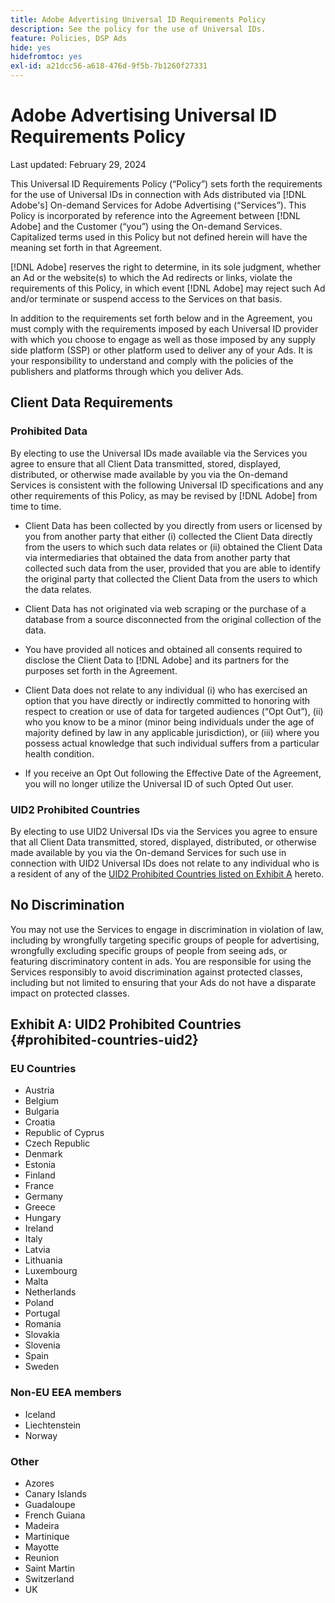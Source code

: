 ```yaml
---
title: Adobe Advertising Universal ID Requirements Policy
description: See the policy for the use of Universal IDs.
feature: Policies, DSP Ads
hide: yes
hidefromtoc: yes
exl-id: a21dcc56-a618-476d-9f5b-7b1260f27331
---
```

# Adobe Advertising Universal ID Requirements Policy

<!-- In TOC, but hidden from TOC and both external and internal search -->

Last updated: February 29, 2024

This Universal ID Requirements Policy (“Policy”) sets forth the requirements for the use of Universal IDs in connection with Ads distributed via [!DNL Adobe's] On-demand Services for Adobe Advertising (“Services”). This Policy is incorporated by reference into the Agreement between [!DNL Adobe] and the Customer (“you”) using the On-demand Services. Capitalized terms used in this Policy but not defined herein will have the meaning set forth in that Agreement.

[!DNL Adobe] reserves the right to determine, in its sole judgment, whether an Ad or the website(s) to which the Ad redirects or links, violate the requirements of this Policy, in which event [!DNL Adobe] may reject such Ad and/or terminate or suspend access to the Services on that basis.

In addition to the requirements set forth below and in the Agreement, you must comply with the requirements imposed by each Universal ID provider with which you choose to engage as well as those imposed by any supply side platform (SSP) or other platform used to deliver any of your Ads. It is your responsibility to understand and comply with the policies of the publishers and platforms through which you deliver Ads. 

## Client Data Requirements

### Prohibited Data

By electing to use the Universal IDs made available via the Services you agree to ensure that all Client Data transmitted, stored, displayed, distributed, or otherwise made available by you via the On-demand Services is consistent with the following Universal ID specifications and any other requirements of this Policy, as may be revised by [!DNL Adobe] from time to time. 

* Client Data has been collected by you directly from users or licensed by you from another party that either (i) collected the Client Data directly from the users to which such data relates or (ii) obtained the Client Data via intermediaries that obtained the data from another party that collected such data from the user, provided that you are able to identify the original party that collected the Client Data from the users to which the data relates.

* Client Data has not originated via web scraping or the purchase of a database from a source disconnected from the original collection of the data.

* You have provided all notices and obtained all consents required to disclose the Client Data to [!DNL Adobe] and its partners for the purposes set forth in the Agreement.

* Client Data does not relate to any individual (i) who has exercised an option that you have directly or indirectly committed to honoring with respect to creation or use of data for targeted audiences (“Opt Out”), (ii) who you know to be a minor (minor being individuals under the age of majority defined by law in any applicable jurisdiction), or (iii) where you possess actual knowledge that such individual suffers from a particular health condition.

* If you receive an Opt Out following the Effective Date of the Agreement, you will no longer utilize the Universal ID of such Opted Out user.

### UID2 Prohibited Countries 

By electing to use UID2 Universal IDs via the Services you agree to ensure that all Client Data transmitted, stored, displayed, distributed, or otherwise made available by you via the On-demand Services for such use in connection with UID2 Universal IDs does not relate to any individual who is a resident of any of the [UID2 Prohibited Countries listed on Exhibit A](#prohibited-countries-uid2) hereto. 

## No Discrimination

You may not use the Services to engage in discrimination in violation of law, including by wrongfully targeting specific groups of people for advertising, wrongfully excluding specific groups of people from seeing ads, or featuring discriminatory content in ads. You are responsible for using the Services responsibly to avoid discrimination against protected classes, including but not limited to ensuring that your Ads do not have a disparate impact on protected classes.

## Exhibit A: UID2 Prohibited Countries {#prohibited-countries-uid2}

### EU Countries

* Austria 
* Belgium 
* Bulgaria 
* Croatia 
* Republic of Cyprus
* Czech Republic
* Denmark 
* Estonia
* Finland 
* France
* Germany 
* Greece
* Hungary
* Ireland 
* Italy
* Latvia
* Lithuania
* Luxembourg 
* Malta
* Netherlands 
* Poland
* Portugal 
* Romania
* Slovakia 
* Slovenia
* Spain 
* Sweden

### Non-EU EEA members

* Iceland
* Liechtenstein
* Norway

### Other

* Azores
* Canary Islands
* Guadaloupe
* French Guiana
* Madeira
* Martinique 
* Mayotte 
* Reunion
* Saint Martin
* Switzerland
* UK
